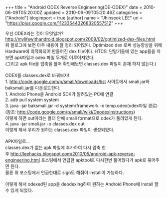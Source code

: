+++
title = "Android ODEX Reverse Engineering(DE-ODEX)"
date = 2010-06-09T05:20:00Z
updated = 2010-06-09T05:20:46Z
categories = ["Android"]
blogimport = true 
[author]
	name = "Jhinseok LEE"
	uri = "https://plus.google.com/112335443268320557512"
+++

우선 ODEX라는 것이 무엇일까?<br /><a href="http://mylifewithandroid.blogspot.com/2009/02/optimized-dex-files.html">http://mylifewithandroid.blogspot.com/2009/02/optimized-dex-files.html</a><br />위 블로그에 보면 아주 내용이 잘 정리 되어있다. Optimized dex 로써 성능향상을 위해 Hardware에 최적화되어 만들어진 dex file이다. HTC의 단말기들에 있는 app들을 까보면 apk파일과 odex 파일 두개로 이루어져있다.<br />(그리고 apk file을 압축을 풀어 확인해보면 classes.dex 파일이 존재 하지 않는다.)<br /><br />ODEX를 classes.dex로 바꿔보자!<br />1.&nbsp;<a href="http://code.google.com/p/smali/downloads/list">http://code.google.com/p/smali/downloads/list</a>&nbsp;사이트에서 smali.jar와 baksmali.jar를 다운로드한다.<br />1. Android Phone을 Android SDK가 깔려있는 PC에 연결<br />2. adb pull system system<br />3. java -jar baksmali.jar -d system/framework -x temp.odex(odex파일 경로)<br />(참조:&nbsp;<a href="http://code.google.com/p/smali/wiki/DeodexInstructions">http://code.google.com/p/smali/wiki/DeodexInstructions</a>)<br />이렇게 하면 out이라는 폴더 안에 smali format으로 odex가 풀려있게 된다.<br />4. java -jar smali.jar -o classes.dex out<br />이렇게 해서 우리가 원하는 classes.dex 파일이 생성되었다.<br /><br />APK파일로...<br />classes.dex가 없는 apk 파일에 추가하여 다시 압축 한 후&nbsp;<a href="http://leehacks.blogspot.com/2010/05/android-apk-reverse-engineering.html">http://leehacks.blogspot.com/2010/05/android-apk-reverse-engineering.html</a>&nbsp;포스팅에서 언급한 apktool로 다시한번 풀어줬다가 apk로 묶어주면 된다.<br />물론 위 포스팅에서 언급한대로 sign도 해줘야 install이 가능하다.<br /><br />이렇게 해서 odexed된 app을 deodexing하여 원하는 Android Phone에 Install 할 수 있게 되었다.
